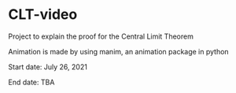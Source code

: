 # CLT-video
Project to explain the proof for the Central Limit Theorem

Animation is made by using manim, an animation package in python

Start date:
July 26, 2021

End date:
TBA
